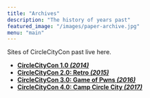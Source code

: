 ```yaml
---
title: "Archives"
description: "The history of years past"
featured_image: "/images/paper-archive.jpg"
menu: "main"
---
```


Sites of CircleCityCon past live here.

* [**CircleCityCon 1.0 _(2014)_**](https://web.archive.org/web/20140517035323/http://circlecitycon.com/)
* [**CircleCityCon 2.0: Retro _(2015)_**](http://archive.circlecitycon.com/2015)
* [**CircleCityCon 3.0: Game of Pwns _(2016)_**](https://web.archive.org/web/20160503040128/https://circlecitycon.com/)
* [**CircleCityCon 4.0: Camp Circle City _(2017)_**](https://web.archive.org/web/20170607002212/https://circlecitycon.com/)